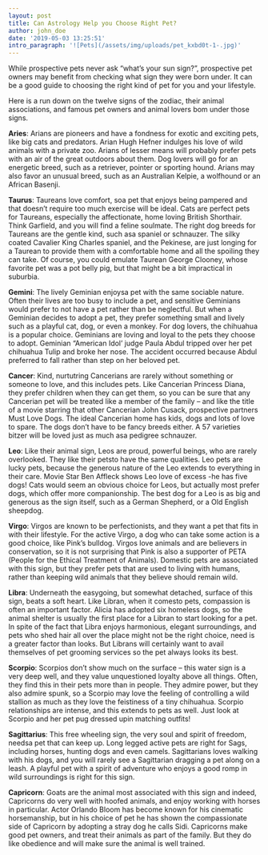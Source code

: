 ```yaml
---
layout: post
title: Can Astrology Help you Choose Right Pet?
author: john_doe
date: '2019-05-03 13:25:51'
intro_paragraph: '![Pets](/assets/img/uploads/pet_kxbd0t-1-.jpg)'
---
```

While prospective pets never ask “what’s your sun sign?”, prospective pet owners may benefit from checking what sign they were born under. It can be a good guide to choosing the right kind of pet for you and your lifestyle.

Here is a run down on the twelve signs of the zodiac, their animal associations, and famous pet owners and animal lovers bom under those signs.

**Aries**: Arians are pioneers and have a fondness for exotic and exciting pets, like big cats and predators. Arian Hugh Hefner indulges his love of wild animals with a private zoo. Arians of lesser means will probably prefer pets with an air of the great outdoors about them. Dog lovers will go for an energetic breed, such as a retriever, pointer or sporting hound. Arians may also favor an unusual breed, such as an Australian Kelpie, a wolfhound or an African Basenji.

**Taurus**: Taureans love comfort, soa pet that enjoys being pampered and that doesn’t require too much exercise will be ideal. Cats are perfect pets for Taureans, especially the affectionate, home loving British Shorthair. Think Garfield, and you will find a feline soulmate. The right dog breeds for Taureans are the gentle kind, such asa spaniel or schnauzer. The silky coated Cavalier King Charles spaniel, and the Pekinese, are just longing for a Taurean to provide them with a comfortable home and all the spoiling they can take. Of course, you could emulate Taurean George Clooney, whose favorite pet was a pot belly pig, but that might be a bit impractical in suburbia.

**Gemini**: The lively Geminian enjoysa pet with the same sociable nature. Often their lives are too busy to include a pet, and sensitive Geminians would prefer to not have a pet rather than be neglectful. But when a Geminian decides to adopt a pet, they prefer something small and lively such as a playful cat, dog, or even a monkey. For dog lovers, the chihuahua is a popular choice. Geminians are loving and loyal to the pets they choose to adopt. Geminian “American Idol’ judge Paula Abdul tripped over her pet chihuahua Tulip and broke her nose. The accident occurred because Abdul preferred to fall rather than step on her beloved pet.

**Cancer**: Kind, nurtutring Cancerians are rarely without something or someone to love, and this includes pets. Like Cancerian Princess Diana, they prefer children when they can get them, so you can be sure that any Cancerian pet will be treated like a member of the family – and like the title of a movie starring that other Cancerian John Cusack, prospective partners Must Love Dogs. The ideal Cancerian home has kids, dogs and lots of love to spare. The dogs don’t have to be fancy breeds either. A 57 varieties bitzer will be loved just as much asa pedigree schnauzer.

**Leo**: Like their animal sign, Leos are proud, powerful beings, who are rarely overlooked. They like their petsto have the same qualities. Leo pets are lucky pets, because the generous nature of the Leo extends to everything in their care. Movie Star Ben Affleck shows Leo love of excess -he has five dogs! Cats would seem an obvious choice for Leos, but actually most prefer dogs, which offer more companionship. The best dog for a Leo is as big and generous as the sign itself, such as a German Shepherd, or a Old English sheepdog.

**Virgo**: Virgos are known to be perfectionists, and they want a pet that fits in with their lifestyle. For the active Virgo, a dog who can take some action is a good choice, like Pink’s bulldog. Virgos love animals and are believers in conservation, so it is not surprising that Pink is also a supporter of PETA (People for the Ethical Treatment of Animals). Domestic pets are associated with this sign, but they prefer pets that are used to living with humans, rather than keeping wild animals that they believe should remain wild.

**Libra**: Underneath the easygoing, but somewhat detached, surface of this sign, beats a soft heart. Like Libran, when it comesto pets, compassion is often an important factor. Alicia has adopted six homeless dogs, so the animal shelter is usually the first place for a Libran to start looking for a pet. In spite of the fact that Libra enjoys harmonious, elegant surroundings, and pets who shed hair all over the place might not be the right choice, need is a greater factor than looks. But Librans will certainly want to avail themselves of pet grooming services so the pet always looks its best.

**Scorpio**: Scorpios don’t show much on the surface – this water sign is a very deep well, and they value unquestioned loyalty above all things. Often, they find this in their pets more than in people. They admire power, but they also admire spunk, so a Scorpio may love the feeling of controlling a wild stallion as much as they love the feistiness of a tiny chihuahua. Scorpio relationships are intense, and this extends to pets as well. Just look at Scorpio and her pet pug dressed upin matching outfits!

**Sagittarius**: This free wheeling sign, the very soul and spirit of freedom, needsa pet that can keep up. Long legged active pets are right for Sags, including horses, hunting dogs and even camels. Sagittarians loves walking with his dogs, and you will rarely see a Sagittarian dragging a pet along on a leash. A playful pet with a spirit of adventure who enjoys a good romp in wild surroundings is right for this sign.

**Capricorn**: Goats are the animal most associated with this sign and indeed, Capricorns do very well with hoofed animals, and enjoy working with horses in particular. Actor Orlando Bloom has become known for his cinematic horsemanship, but in his choice of pet he has shown the compassionate side of Capricorn by adopting a stray dog he calls Sidi. Capricorns make good pet owners, and treat their animals as part of the family. But they do like obedience and will make sure the animal is well trained.
